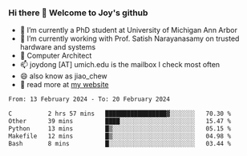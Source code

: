 ### Hi there 👋 Welcome to Joy's github

- 🔭 I’m currently a PhD student at University of Michigan Ann Arbor
- 🌱 I’m currently working with Prof. Satish Narayanasamy on trusted hardware and systems
- 👯 Computer Architect
- 📫 joydong [AT] umich.edu is the mailbox I check most often
- 😄 also know as jiao_chew
- 💬 read more at [my website](https://joydddd.github.io/)
<!--START_SECTION:waka-->

```txt
From: 13 February 2024 - To: 20 February 2024

C          2 hrs 57 mins   █████████████████▓░░░░░░░   70.30 %
Other      39 mins         ████░░░░░░░░░░░░░░░░░░░░░   15.47 %
Python     13 mins         █▒░░░░░░░░░░░░░░░░░░░░░░░   05.15 %
Makefile   12 mins         █▒░░░░░░░░░░░░░░░░░░░░░░░   04.98 %
Bash       8 mins          █░░░░░░░░░░░░░░░░░░░░░░░░   03.44 %
```

<!--END_SECTION:waka-->
